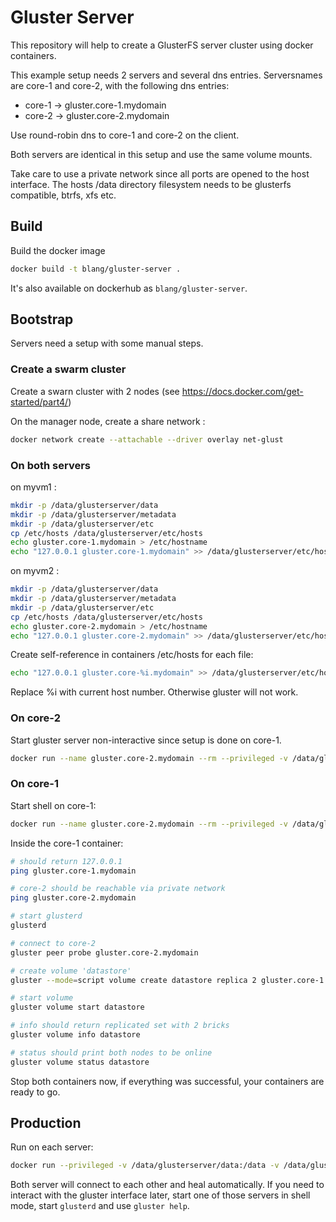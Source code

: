 # Gluster Server

This repository will help to create a GlusterFS server cluster using docker containers.

This example setup needs 2 servers and several dns entries. 
Serversnames are core-1 and core-2, with the following dns entries:
- core-1 -> gluster.core-1.mydomain
- core-2 -> gluster.core-2.mydomain

Use round-robin dns to core-1 and core-2 on the client.

Both servers are identical in this setup and use the same volume mounts.

Take care to use a private network since all ports are opened to the host interface.
The hosts /data directory filesystem needs to be glusterfs compatible, btrfs, xfs etc.

## Build

Build the docker image
```bash
docker build -t blang/gluster-server .
```

It's also available on dockerhub as `blang/gluster-server`.


## Bootstrap
Servers need a setup with some manual steps.

### Create a swarm cluster

Create a swarn cluster with 2 nodes (see https://docs.docker.com/get-started/part4/)

On the manager node, create a share network :
```bash
docker network create --attachable --driver overlay net-glust
```

### On both servers

on myvm1 :
```bash
mkdir -p /data/glusterserver/data
mkdir -p /data/glusterserver/metadata
mkdir -p /data/glusterserver/etc
cp /etc/hosts /data/glusterserver/etc/hosts
echo gluster.core-1.mydomain > /etc/hostname
echo "127.0.0.1 gluster.core-1.mydomain" >> /data/glusterserver/etc/hosts
```

on myvm2 :
```bash
mkdir -p /data/glusterserver/data
mkdir -p /data/glusterserver/metadata
mkdir -p /data/glusterserver/etc
cp /etc/hosts /data/glusterserver/etc/hosts
echo gluster.core-2.mydomain > /etc/hostname
echo "127.0.0.1 gluster.core-2.mydomain" >> /data/glusterserver/etc/hosts
```

Create self-reference in containers /etc/hosts for each file:
```bash
echo "127.0.0.1 gluster.core-%i.mydomain" >> /data/glusterserver/etc/hosts
```
Replace %i with current host number. Otherwise gluster will not work.

### On core-2
Start gluster server non-interactive since setup is done on core-1.

```bash
docker run --name gluster.core-2.mydomain --rm --privileged -v /data/glusterserver/data:/data -v /data/glusterserver/metadata:/var/lib/glusterd -v /data/glusterserver/etc/hosts:/etc/hosts -p 24007:24007 -p 24009:24009 -p 49152:49152 blang/gluster-server
```

### On core-1
Start shell on core-1:
```bash
docker run --name gluster.core-2.mydomain --rm --privileged -v /data/glusterserver/data:/data -v /data/glusterserver/metadata:/var/lib/glusterd -v /data/glusterserver/etc/hosts:/etc/hosts -p 24007:24007 -p 24009:24009 -p 49152:49152 -i -t blang/gluster-server /bin/bash
```

Inside the core-1 container:
```bash
# should return 127.0.0.1
ping gluster.core-1.mydomain

# core-2 should be reachable via private network
ping gluster.core-2.mydomain

# start glusterd
glusterd

# connect to core-2
gluster peer probe gluster.core-2.mydomain

# create volume 'datastore'
gluster --mode=script volume create datastore replica 2 gluster.core-1.mydomain:/data/datastore gluster.core-2.mydomain:/data/datastore

# start volume
gluster volume start datastore

# info should return replicated set with 2 bricks
gluster volume info datastore

# status should print both nodes to be online 
gluster volume status datastore
```

Stop both containers now, if everything was successful, your containers are ready to go.

## Production
Run on each server:

```bash
docker run --privileged -v /data/glusterserver/data:/data -v /data/glusterserver/metadata:/var/lib/glusterd -v /data/glusterserver/etc/hosts:/etc/hosts -p 24007:24007 -p 24009:24009 -p 49152:49152 blang/gluster-server
```

Both server will connect to each other and heal automatically.
If you need to interact with the gluster interface later, start one of those servers in shell mode, start `glusterd` and use `gluster help`.
